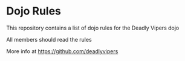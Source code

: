 Dojo Rules
==========

This repository contains a list of dojo rules for the Deadly Vipers dojo

All members should read the rules

More info at https://github.com/deadlyvipers
